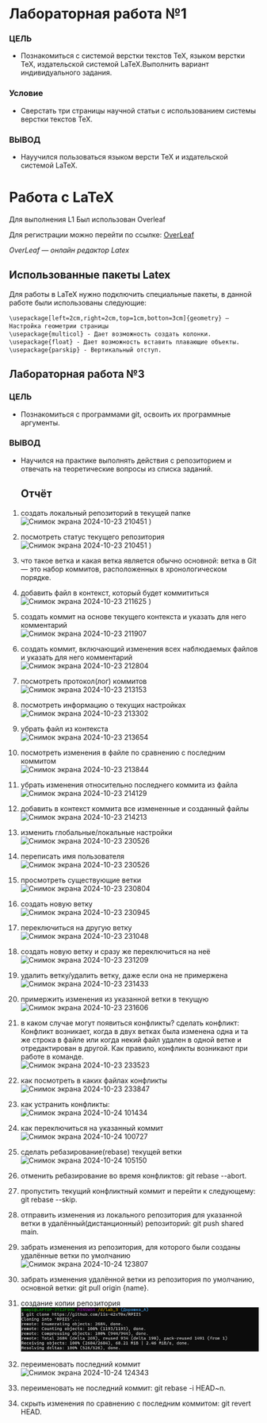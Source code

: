 # Лабораторная работа №1
### ЦЕЛЬ
- Познакомиться с системой верстки текстов TeX, языком верстки TeX, издательской системой LaTeX.Выполнить вариант индивидуального задания.
### Условие
- Сверстать три страницы научной статьи с использованием системы верстки текстов TeX.
### ВЫВОД
- Науучился пользоваться языком версти TeX и издательской системой LaTeX.
# Работа с LaTeX 

Для выполнения L1
Был использован Overleaf

Для регистрации можно перейти по ссылке:
[OverLeaf](https://www.overleaf.com)

*OverLeaf — онлайн редактор Latex* 
## Использованные пакеты Latex

Для работы в LaTeX нужно подключить специальные пакеты, в данной работе были использованы следующие:

```\usepackage{multicol} — Даёт возможность разделить страницу на 2 и более коллонны
\usepackage[left=2cm,right=2cm,top=1cm,botton=3cm]{geometry} — Настройка геометрии страницы
\usepackage{multicol} - Дает возможность создать колонки.
\usepackage{float} - Дает возможность вставить плавающие объекты.
\usepackage{parskip} - Вертикальный отступ.
```
## Лабораторная работа №3
### ЦЕЛЬ
- Познакомиться с программами git, освоить их программные аргументы.
### ВЫВОД
- Научился на практике выполнять действия с репозиторием и отвечать на теоретические вопросы из списка заданий.
  ## Отчёт
1. создать локальный репозиторий в текущей папке <br>![Снимок экрана 2024-10-23 210451](https://github.com/user-attachments/assets/9f225bdf-da8c-40d1-8bf0-93136b277f25)
)
2. посмотреть статус текущего репозитория <br>![Снимок экрана 2024-10-23 210451](https://github.com/user-attachments/assets/1fb541c2-a1ea-4812-a4d2-bd2ac64c9534)
)
3. что такое ветка и какая ветка является обычно основной: ветка в Git — это набор коммитов, расположенных в хронологическом порядке.
4. добавить файл в контекст, который будет коммититься <br>![Снимок экрана 2024-10-23 211625](https://github.com/user-attachments/assets/c585387d-fef3-43c2-a147-d57b54a0ed1c)
)
5. cоздать коммит на основе текущего контекста и указать для него комментарий <br>![Снимок экрана 2024-10-23 211907](https://github.com/user-attachments/assets/360e79ef-6e06-475b-b7a3-807ee5dfa7af)

6. создать коммит, включающий изменения всех наблюдаемых файлов и указать для него комментарий <br>![Снимок экрана 2024-10-23 212804](https://github.com/user-attachments/assets/cd1de8c4-1a5f-4296-9300-6a45c797a9d6)

7. посмотреть протокол(лог) коммитов <br>![Снимок экрана 2024-10-23 213153](https://github.com/user-attachments/assets/a3261af6-a2aa-4add-b535-9a35475dda62)

8. посмотреть информацию о текущих настройках <br>![Снимок экрана 2024-10-23 213302](https://github.com/user-attachments/assets/24ba9ac1-8761-467c-845e-1cc361da9817)

9. убрать файл из контекста <br>![Снимок экрана 2024-10-23 213654](https://github.com/user-attachments/assets/e69ffa8c-7a63-4d62-a406-3169b6035e4f)

10. посмотреть изменения в файле по сравнению с последним коммитом <br>![Снимок экрана 2024-10-23 213844](https://github.com/user-attachments/assets/a2491385-4292-40ba-8c8d-8a6216f8cc05)

11. убрать изменения относительно последнего коммита из файла <br>![Снимок экрана 2024-10-23 214129](https://github.com/user-attachments/assets/e8674ac5-7d15-419d-857a-fdfde2056683)

12. добавить в контекст коммита все измененные и созданный файлы <br>![Снимок экрана 2024-10-23 214213](https://github.com/user-attachments/assets/2af1f393-2433-4a3c-9ac5-9b3e0d2fb1de)

13. изменить глобальные/локальные настройки <br>![Снимок экрана 2024-10-23 230526](https://github.com/user-attachments/assets/d1f960d9-41d7-4a60-8ba5-405d3997a8f1)


14. переписать имя пользователя <br>![Снимок экрана 2024-10-23 230526](https://github.com/user-attachments/assets/882bed4c-0f8f-4914-9d36-fb03862398be)

15. просмотреть существующие ветки <br>![Снимок экрана 2024-10-23 230804](https://github.com/user-attachments/assets/31fe2f50-b248-4780-bb33-c4a22aa26e02)

16. создать новую ветку <br>![Снимок экрана 2024-10-23 230945](https://github.com/user-attachments/assets/99493ebd-4d16-4938-a3d2-9b88fa1f7f18)

17. переключиться на другую ветку <br>![Снимок экрана 2024-10-23 231048](https://github.com/user-attachments/assets/539f7c9e-0663-4105-8509-05d4724eb464)

18. создать новую ветку и сразу же переключиться на неё <br>![Снимок экрана 2024-10-23 231209](https://github.com/user-attachments/assets/86601f60-5366-40ff-b2e2-88895dbf3667)

19. удалить ветку/удалить ветку, даже если она не примержена <br>![Снимок экрана 2024-10-23 231433](https://github.com/user-attachments/assets/83c2e319-2bf4-479d-a838-adbc4c49d865)

20. примержить изменения из указанной ветки в текущую <br>![Снимок экрана 2024-10-23 231606](https://github.com/user-attachments/assets/df566817-3a6f-4156-abbe-9d14a63ac7dd)
21. в каком случае могут появиться конфликты? сделать конфликт: Конфликт возникает, когда в двух ветках была изменена одна и та же строка в файле или когда некий файл удален в одной ветке и отредактирован в другой. Как правило, конфликты возникают при работе в команде. <br>![Снимок экрана 2024-10-23 233523](https://github.com/user-attachments/assets/8857893a-1b85-4251-9494-2b5acd0aac29)

22. как посмотреть в каких файлах конфликты<br>![Снимок экрана 2024-10-23 233847](https://github.com/user-attachments/assets/d34d8718-c527-4a85-8db8-3d01b03bdd3b)

23. как устранить конфликты: <br>![Снимок экрана 2024-10-24 101434](https://github.com/user-attachments/assets/13f6baaa-9ea5-4889-bf6b-0de5b95b407d)



24. как переключиться на указанный коммит <br>![Снимок экрана 2024-10-24 100727](https://github.com/user-attachments/assets/9c7c2d77-4ab0-4ec3-8b91-7036cf4a8f1a)


25. сделать ребазирование(rebase) текущей ветки <br>![Снимок экрана 2024-10-24 105150](https://github.com/user-attachments/assets/37c21fde-312a-4a91-bb3e-053615ba8c53)


26. отменить ребазирование во время конфликтов: git rebase --abort.

27. пропустить текущий конфликтный коммит и перейти к следующему: git rebase --skip.
28. отправить изменения из локального репозитория для указанной ветки в удалённый(дистанционный) репозиторий: git push shared main.
29. забрать изменения из репозитория, для которого были созданы удалённые ветки по умолчанию <br>![Снимок экрана 2024-10-24 123807](https://github.com/user-attachments/assets/f0c34799-dbc9-46dd-a346-84c09e1c240c)

30. забрать изменения удалённой ветки из репозитория по умолчанию, основной ветки: git pull origin {name}.
31. создание копии репозитория <br>![32](images/32.png)
32. переименовать последний коммит <br>![Снимок экрана 2024-10-24 124343](https://github.com/user-attachments/assets/efa2da86-6529-4609-b1b6-93fb91d3ff3d)

33. переименовать не последний коммит: git rebase -i HEAD~n.
34. скрыть изменения по сравнению с последним коммитом: git revert HEAD.
